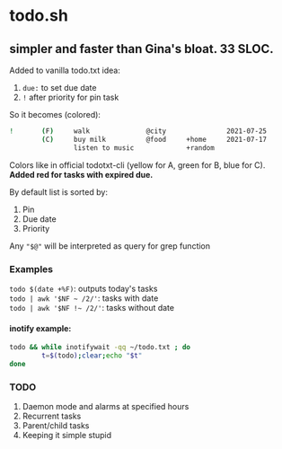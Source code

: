 # todo.sh
## simpler and faster than Gina's bloat. 33 SLOC.

Added to vanilla todo.txt idea:

1. `due:` to set due date
2. `!` after priority for pin task

So it becomes (colored):

```sh
!       (F)     walk              @city               2021-07-25
        (C)     buy milk          @food     +home     2021-07-17
                listen to music             +random  
```

Colors like in official todotxt-cli (yellow for A, green for B, blue for C). **Added red for tasks with expired due.**

By default list is sorted by:

1. Pin
2. Due date
3. Priority

Any `"$@"` will be interpreted as query for grep function


### Examples

`todo $(date +%F)`: outputs today's tasks  
`todo | awk '$NF ~ /2/'`: tasks with date  
`todo | awk '$NF !~ /2/'`: tasks without date

#### inotify example:  
```sh
todo && while inotifywait -qq ~/todo.txt ; do
        t=$(todo);clear;echo "$t"
done
```

### TODO
1. Daemon mode and alarms at specified hours
2. Recurrent tasks
3. Parent/child tasks
4. Keeping it simple stupid
